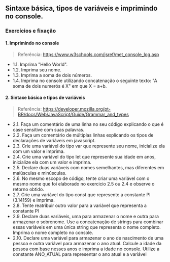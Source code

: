 ## Sintaxe básica, tipos de variáveis e imprimindo no console.
### Exercícios e fixação
#### 1. Imprimindo no console
>Referência: https://www.w3schools.com/jsref/met_console_log.asp

* 1.1\. Imprima "Hello World".
* 1.2\. Imprima seu nome.
* 1.3\. Imprima a soma de dois números.
* 1.4\. Imprima no console utilizando concatenação o seguinte texto: "A soma de dois numerós é X" em que X = a+b.

#### 2. Sintaxe básica e tipos de variáveis
>Referência: https://developer.mozilla.org/pt-BR/docs/Web/JavaScript/Guide/Grammar_and_types

* 2.1\. Faça um comentário de uma linha no seu código explicando o que é case sensitive com suas palavras.
* 2.2\. Faça um comentário de múltiplas linhas explicando os tipos de declarações de variáveis em javascript.
* 2.3\. Crie uma variável do tipo var que represente seu nome, inicialize ela com um valor e imprima.
* 2.4\. Crie uma variável do tipo let que represente sua idade em anos, inicialize ela com um valor e imprima.
* 2.5\. Declare duas variáveis com nomes semelhantes, mas diferentes em maiúsculas e minúsculas.
* 2.6\. No mesmo escopo de código, tente criar uma variável com o mesmo nome que foi elaborado no exercicio 2.5 ou 2.4 e observe o retorno obtido.
* 2.7\. Crie uma variável do tipo const que represente a constante PI (3.14159) e imprima.
* 2.8\. Tente reatribuir outro valor para a variável que representa a constante PI
* 2.9\. Declare duas variáveis, uma para armazenar o nome e outra para armazenar o sobrenome. Use a concatenação de strings para combinar essas variáveis em uma única string que representa o nome completo. Imprima o nome completo no console.
* 2.10\. Declare uma variável para armazenar o ano de nascimento de uma pessoa e outra variável para armazenar o ano atual. Calcule a idade da pessoa com base nesses anos e imprima a idade no console. Utilize a constante ANO_ATUAL para representar o ano atual e a variável
